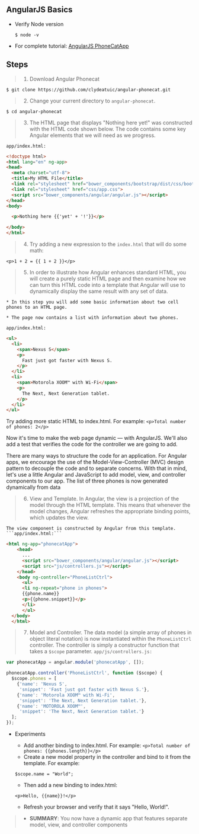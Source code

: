 ## AngularJS Basics
* Verify Node version
  ```
  $ node -v
  ```
* For complete tutorial: [AngularJS PhoneCatApp](https://code.angularjs.org/1.2.28/docs/tutorial)

## Steps
>1. Download Angular Phonecat
```
$ git clone https://github.com/clydeatuic/angular-phonecat.git
```
>2. Change your current directory to ```angular-phonecat```.
```
$ cd angular-phonecat
```
>3. The HTML page that displays "Nothing here yet!" was constructed with the HTML code shown below. The code contains some key Angular elements that we will need as we progress.

```app/index.html:```
``` html
<!doctype html>
<html lang="en" ng-app>
<head>
  <meta charset="utf-8">
  <title>My HTML File</title>
  <link rel="stylesheet" href="bower_components/bootstrap/dist/css/bootstrap.css">
  <link rel="stylesheet" href="css/app.css">
  <script src="bower_components/angular/angular.js"></script>
</head>
<body>

  <p>Nothing here {{'yet' + '!'}}</p>

</body>
</html>
```
>4. Try adding a new expression to the ```index.html``` that will do some math:
```
<p>1 + 2 = {{ 1 + 2 }}</p>
```
>5. In order to illustrate how Angular enhances standard HTML, you will create a purely static HTML page and then examine how we can turn this HTML code into a template that Angular will use to dynamically display the same result with any set of data.

	* In this step you will add some basic information about two cell phones to an HTML page.

	* The page now contains a list with information about two phones.
	
```app/index.html:```
``` html
<ul>
  <li>
    <span>Nexus S</span>
    <p>
      Fast just got faster with Nexus S.
    </p>
  </li>
  <li>
    <span>Motorola XOOM™ with Wi-Fi</span>
    <p>
      The Next, Next Generation tablet.
    </p>
  </li>
</ul>
```
Try adding more static HTML to index.html. For example:
```<p>Total number of phones: 2</p>```

Now it's time to make the web page dynamic — with AngularJS. We'll also add a test that verifies the code for the controller we are going to add.

There are many ways to structure the code for an application. For Angular apps, we encourage the use of the Model-View-Controller (MVC) design pattern to decouple the code and to separate concerns. With that in mind, let's use a little Angular and JavaScript to add model, view, and controller components to our app. The list of three phones is now generated dynamically from data

>6. View and Template. In Angular, the view is a projection of the model through the HTML template. This means that whenever the model changes, Angular refreshes the appropriate binding points, which updates the view.

	The view component is constructed by Angular from this template. ```app/index.html:```
    
``` html
<html ng-app="phonecatApp">
	<head>
      ...
      <script src="bower_components/angular/angular.js"></script>
      <script src="js/controllers.js"></script>
    </head>
    <body ng-controller="PhoneListCtrl">
      <ul>
      <li ng-repeat="phone in phones">
      {{phone.name}}
      <p>{{phone.snippet}}</p>
      </li>
      </ul>
  </body>
  </html>
```
    
>7. Model and Controller. The data model (a simple array of phones in object literal notation) is now instantiated within the ```PhoneListCtrl``` controller. The controller is simply a constructor function that takes a ```$scope``` parameter. ```app/js/controllers.js:```
``` js
var phonecatApp = angular.module('phonecatApp', []);

phonecatApp.controller('PhoneListCtrl', function ($scope) {
  $scope.phones = [
    {'name': 'Nexus S',
     'snippet': 'Fast just got faster with Nexus S.'},
    {'name': 'Motorola XOOM™ with Wi-Fi',
     'snippet': 'The Next, Next Generation tablet.'},
    {'name': 'MOTOROLA XOOM™',
     'snippet': 'The Next, Next Generation tablet.'}
  ];
});
```
* Experiments
	* Add another binding to index.html. For example:
	```<p>Total number of phones: {{phones.length}}</p>```
	* Create a new model property in the controller and bind to it from the template. For example:
	
    ```$scope.name = "World";```
	* Then add a new binding to index.html:
	
    ```<p>Hello, {{name}}!</p>```
	* Refresh your browser and verify that it says "Hello, World!".
>* __SUMMARY__: You now have a dynamic app that features separate model, view, and controller components
